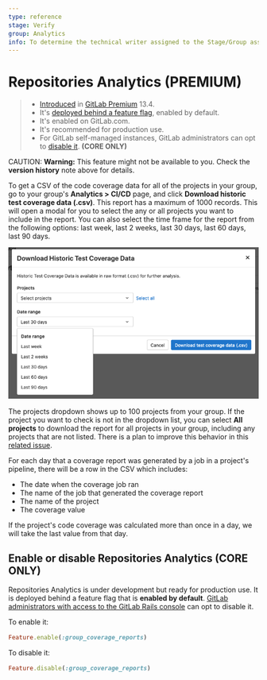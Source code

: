 ```yaml
---
type: reference
stage: Verify
group: Analytics
info: To determine the technical writer assigned to the Stage/Group associated with this page, see https://about.gitlab.com/handbook/engineering/ux/technical-writing/#designated-technical-writers
---
```


# Repositories Analytics **(PREMIUM)**

> - [Introduced](https://gitlab.com/gitlab-org/gitlab/-/issues/215104) in [GitLab Premium](https://about.gitlab.com/pricing/) 13.4.
> - It's [deployed behind a feature flag](../../feature_flags.md), enabled by default.
> - It's enabled on GitLab.com.
> - It's recommended for production use.
> - For GitLab self-managed instances, GitLab administrators can opt to [disable it](#enable-or-disable-repositories-analytics). **(CORE ONLY)**

CAUTION: **Warning:**
This feature might not be available to you. Check the **version history** note above for details.

To get a CSV of the code coverage data for all of the projects in your group, go to your group's **Analytics > CI/CD** page, and click **Download historic test coverage data (.csv)**. This report has a maximum of 1000 records. This will open a modal for you to select the any or all projects you want to include in the report. You can also select the time frame for the report from the following options: last week, last 2 weeks, last 30 days, last 60 days, last 90 days.

![Code Coverage Modal](../img/group_code_coverage_csv_v13_4.png)

The projects dropdown shows up to 100 projects from your group. If the project you want to check is not in the dropdown list, you can select **All projects** to download the report for all projects in your group, including any projects that are not listed. There is a plan to improve this behavior in this [related issue](https://gitlab.com/gitlab-org/gitlab/-/issues/250684).

For each day that a coverage report was generated by a job in a project's pipeline, there will be a row in the CSV which includes:

- The date when the coverage job ran
- The name of the job that generated the coverage report
- The name of the project
- The coverage value

If the project's code coverage was calculated more than once in a day, we will take the last value from that day.

## Enable or disable Repositories Analytics **(CORE ONLY)**

Repositories Analytics is under development but ready for production use.
It is deployed behind a feature flag that is **enabled by default**.
[GitLab administrators with access to the GitLab Rails console](../../../administration/feature_flags.md)
can opt to disable it.

To enable it:

```ruby
Feature.enable(:group_coverage_reports)
```

To disable it:

```ruby
Feature.disable(:group_coverage_reports)
```

<!-- ## Troubleshooting

Include any troubleshooting steps that you can foresee. If you know beforehand what issues
one might have when setting this up, or when something is changed, or on upgrading, it's
important to describe those, too. Think of things that may go wrong and include them here.
This is important to minimize requests for support, and to avoid doc comments with
questions that you know someone might ask.

Each scenario can be a third-level heading, e.g. `### Getting error message X`.
If you have none to add when creating a doc, leave this section in place
but commented out to help encourage others to add to it in the future. -->
